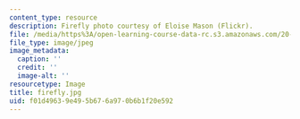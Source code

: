 ```yaml
---
content_type: resource
description: Firefly photo courtesy of Eloise Mason (Flickr).
file: /media/https%3A/open-learning-course-data-rc.s3.amazonaws.com/20-109-laboratory-fundamentals-in-biological-engineering-fall-2007/f01d49639e495b676a970b6b1f20e592_firefly.jpg
file_type: image/jpeg
image_metadata:
  caption: ''
  credit: ''
  image-alt: ''
resourcetype: Image
title: firefly.jpg
uid: f01d4963-9e49-5b67-6a97-0b6b1f20e592
---
```

